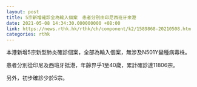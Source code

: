 ```yaml
---
layout: post
title: 5宗新增確診全為輸入個案　患者分別由印尼西班牙來港
date: 2021-05-08 14:34:30.000000000 +08:00
link: https://news.rthk.hk/rthk/ch/component/k2/1589868-20210508.htm
categories: rthk
---
```


本港新增5宗新型肺炎確診個案，全部為輸入個案，無涉及N501Y變種病毒株。

患者分別從印尼及西班牙抵港，年齡界乎1至40歲，累計確診達11806宗。

另外，初步確診少於5宗。
